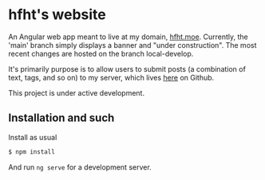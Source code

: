 # hfht's website

An Angular web app meant to live at my domain, [hfht.moe](https://hfht.moe). Currently, the 'main' branch simply displays a banner and "under construction". The most recent changes are hosted on the branch local-develop.

It's primarily purpose is to allow users to submit posts (a combination of text, tags, and so on) to my server, which lives [here](https://github.com/ntriche/hfht-server) on Github.

This project is under active development.

## Installation and such

Install as usual

```bash
$ npm install
```

And run `ng serve` for a development server. 